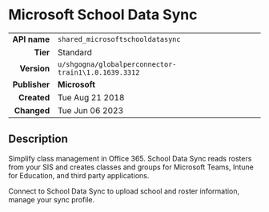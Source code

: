 # Microsoft School Data Sync
| | |
|-:|-|
|**API name**|`shared_microsoftschooldatasync`|
|**Tier**|Standard|
|**Version**|`u/shgogna/globalperconnector-train1\1.0.1639.3312`|
|**Publisher**|**Microsoft**|
|**Created**|Tue Aug 21 2018|
|**Changed**|Tue Jun 06 2023|

## Description
Simplify class management in Office 365. School Data Sync reads rosters from your SIS and creates classes and groups for Microsoft Teams, Intune for Education, and third party applications.

Connect to School Data Sync to upload school and roster information, manage your sync profile.
